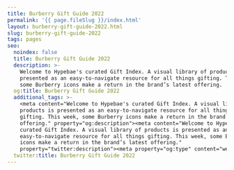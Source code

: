 ```yaml
---
title: Burberry Gift Guide 2022
permalink: '{{ page.fileSlug }}/index.html'
layout: burberry-gift-guide-2022.html
slug: burberry-gift-guide-2022
tags: pages
seo:
  noindex: false
  title: Burberry Gift Guide 2022
  description: >-
    Welcome to Hypebae's curated Gift Index. A visual library of products is
    presented as an easy-to-navigate resource for all things gifting. This week,
    some Burberry icons make a return in the brand’s latest offering.
  og:title: Burberry Gift Guide 2022
  additional_tags: >-
    <meta content="Welcome to Hypebae's curated Gift Index. A visual library of
    products is presented as an easy-to-navigate resource for all things
    gifting. This week, some Burberry icons make a return in the brand’s latest
    offering." property="og:description"><meta content="Welcome to Hypebae's
    curated Gift Index. A visual library of products is presented as an
    easy-to-navigate resource for all things gifting. This week, some Burberry
    icons make a return in the brand’s latest offering."
    property="twitter:description"><meta property="og:type" content="website">
  twitter:title: Burberry Gift Guide 2022
---
```



